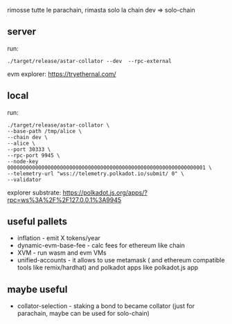 
<div align="center">




</div>

rimosse tutte le parachain, rimasta solo la chain dev => solo-chain

## server 
run: 
```
./target/release/astar-collator --dev  --rpc-external
```
evm explorer: https://tryethernal.com/

## local
run: 
```
./target/release/astar-collator \
--base-path /tmp/alice \
--chain dev \
--alice \
--port 30333 \
--rpc-port 9945 \
--node-key 0000000000000000000000000000000000000000000000000000000000000001 \
--telemetry-url "wss://telemetry.polkadot.io/submit/ 0" \
--validator
```
explorer substrate: https://polkadot.js.org/apps/?rpc=ws%3A%2F%2F127.0.0.1%3A9945


## useful pallets

- inflation - emit X tokens/year
- dynamic-evm-base-fee - calc fees for ethereum like chain
- XVM - run wasm and evm VMs
- unified-accounts - it allows to use metamask ( and ethereum compatible tools like remix/hardhat) and polkadot apps like polkadot.js app

## maybe useful
- collator-selection - staking a bond to became collator (just for parachain, maybe can be used for solo-chain)



